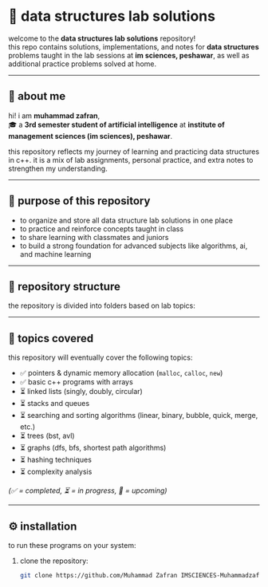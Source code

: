 # 📘 data structures lab solutions

welcome to the **data structures lab solutions** repository!  
this repo contains solutions, implementations, and notes for **data structures** problems taught in the lab sessions at **im sciences, peshawar**, as well as additional practice problems solved at home.  

---

## 👤 about me
hi! i am **muhammad zafran**,  
🎓 a **3rd semester student of artificial intelligence** at **institute of management sciences (im sciences), peshawar**.  

this repository reflects my journey of learning and practicing data structures in c++. it is a mix of lab assignments, personal practice, and extra notes to strengthen my understanding.

---

## 🎯 purpose of this repository
- to organize and store all data structure lab solutions in one place  
- to practice and reinforce concepts taught in class  
- to share learning with classmates and juniors  
- to build a strong foundation for advanced subjects like algorithms, ai, and machine learning  

---

## 📂 repository structure
the repository is divided into folders based on lab topics:  


---

## 📖 topics covered
this repository will eventually cover the following topics:  

- ✅ pointers & dynamic memory allocation (`malloc`, `calloc`, `new`)  
- ✅ basic c++ programs with arrays  
- ⏳ linked lists (singly, doubly, circular)  
- ⏳ stacks and queues  
- ⏳ searching and sorting algorithms (linear, binary, bubble, quick, merge, etc.)  
- ⏳ trees (bst, avl)  
- ⏳ graphs (dfs, bfs, shortest path algorithms)  
- ⏳ hashing techniques  
- ⏳ complexity analysis  

*(✅ = completed, ⏳ = in progress, 📌 = upcoming)*  

---

## ⚙️ installation
to run these programs on your system:  

1. clone the repository:  
   ```bash
   git clone https://github.com/Muhammad Zafran IMSCIENCES-Muhammadzafran33/Data-Structures-lab-Solutions.git

